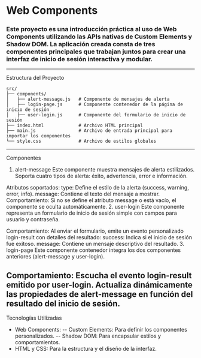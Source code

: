 # Web Components
### Este proyecto es una introducción práctica al uso de Web Components utilizando las APIs nativas de Custom Elements y Shadow DOM. La aplicación creada consta de tres componentes principales que trabajan juntos para crear una interfaz de inicio de sesión interactiva y modular.
---
Estructura del Proyecto
```
src/
├── components/
│   ├── alert-message.js   # Componente de mensajes de alerta
│   ├── login-page.js      # Componente contenedor de la página de inicio de sesión
│   ├── user-login.js      # Componente del formulario de inicio de sesión
├── index.html             # Archivo HTML principal
├── main.js                # Archivo de entrada principal para importar los componentes
└── style.css              # Archivo de estilos globales
```
---
Componentes
1. alert-message
Este componente muestra mensajes de alerta estilizados. Soporta cuatro tipos de alerta: éxito, advertencia, error e información.

Atributos soportados:
type: Define el estilo de la alerta (success, warning, error, info).
message: Contiene el texto del mensaje a mostrar.
Comportamiento:
Si no se define el atributo message o está vacío, el componente se oculta automáticamente.
2. user-login
Este componente representa un formulario de inicio de sesión simple con campos para usuario y contraseña.

Comportamiento:
Al enviar el formulario, emite un evento personalizado login-result con detalles del resultado:
success: Indica si el inicio de sesión fue exitoso.
message: Contiene un mensaje descriptivo del resultado.
3. login-page
Este componente contenedor integra los dos componentes anteriores (alert-message y user-login).

Comportamiento:
Escucha el evento login-result emitido por user-login.
Actualiza dinámicamente las propiedades de alert-message en función del resultado del inicio de sesión.
---
Tecnologías Utilizadas
- Web Components:
-- Custom Elements: Para definir los componentes personalizados.
-- Shadow DOM: Para encapsular estilos y comportamientos.
- HTML y CSS: Para la estructura y el diseño de la interfaz.
